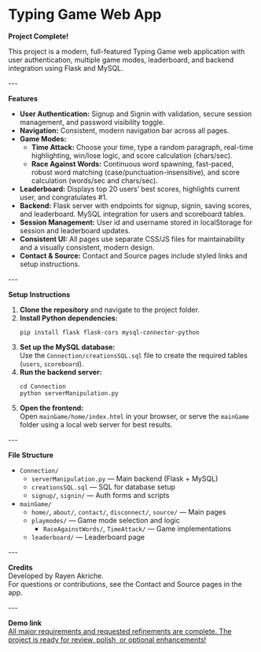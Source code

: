 # Typing Game Web App<br>

<b>Project Complete!</b><br>

This project is a modern, full-featured Typing Game web application with user authentication, multiple game modes, leaderboard, and backend integration using Flask and MySQL.<br>

---<br>

<b>Features</b><br>
<ul>
<li><b>User Authentication:</b> Signup and Signin with validation, secure session management, and password visibility toggle.</li>
<li><b>Navigation:</b> Consistent, modern navigation bar across all pages.</li>
<li><b>Game Modes:</b>
  <ul>
    <li><b>Time Attack:</b> Choose your time, type a random paragraph, real-time highlighting, win/lose logic, and score calculation (chars/sec).</li>
    <li><b>Race Against Words:</b> Continuous word spawning, fast-paced, robust word matching (case/punctuation-insensitive), and score calculation (words/sec and chars/sec).</li>
  </ul>
</li>
<li><b>Leaderboard:</b> Displays top 20 users’ best scores, highlights current user, and congratulates #1.</li>
<li><b>Backend:</b> Flask server with endpoints for signup, signin, saving scores, and leaderboard. MySQL integration for users and scoreboard tables.</li>
<li><b>Session Management:</b> User id and username stored in localStorage for session and leaderboard updates.</li>
<li><b>Consistent UI:</b> All pages use separate CSS/JS files for maintainability and a visually consistent, modern design.</li>
<li><b>Contact & Source:</b> Contact and Source pages include styled links and setup instructions.</li>
</ul>

---<br>

<b>Setup Instructions</b><br>
<ol>
<li><b>Clone the repository</b> and navigate to the project folder.</li>
<li><b>Install Python dependencies:</b><br>
<pre><code>pip install flask flask-cors mysql-connector-python</code></pre></li>
<li><b>Set up the MySQL database:</b><br>
Use the <code>Connection/creationsSQL.sql</code> file to create the required tables (<code>users</code>, <code>scoreboard</code>).</li>
<li><b>Run the backend server:</b><br>
<pre><code>cd Connection
python serverManipulation.py</code></pre></li>
<li><b>Open the frontend:</b><br>
Open <code>mainGame/home/index.html</code> in your browser, or serve the <code>mainGame</code> folder using a local web server for best results.</li>
</ol>

---<br>

<b>File Structure</b><br>
<ul>
<li><code>Connection/</code>
  <ul>
    <li><code>serverManipulation.py</code> — Main backend (Flask + MySQL)</li>
    <li><code>creationsSQL.sql</code> — SQL for database setup</li>
    <li><code>signup/</code>, <code>signin/</code> — Auth forms and scripts</li>
  </ul>
</li>
<li><code>mainGame/</code>
  <ul>
    <li><code>home/</code>, <code>about/</code>, <code>contact/</code>, <code>disconnect/</code>, <code>source/</code> — Main pages</li>
    <li><code>playmodes/</code> — Game mode selection and logic
      <ul>
        <li><code>RaceAgainstWords/</code>, <code>TimeAttack/</code> — Game implementations</li>
      </ul>
    </li>
    <li><code>leaderboard/</code> — Leaderboard page</li>
  </ul>
</li>
</ul>

---<br>

<b>Credits</b><br>
Developed by Rayen Akriche.<br>
For questions or contributions, see the Contact and Source pages in the app.<br>

---<br>

<b>Demo link</b><br>
[All major requirements and requested refinements are complete. The project is ready for review, polish, or optional enhancements!](https://www.linkedin.com/feed/update/urn:li:activity:7330940085946765312/)<br>
